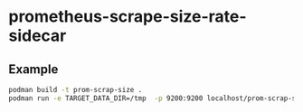 # prometheus-scrape-size-rate-sidecar

## Example
```bash
podman build -t prom-scrap-size .
podman run -e TARGET_DATA_DIR=/tmp  -p 9200:9200 localhost/prom-scrap-size
```